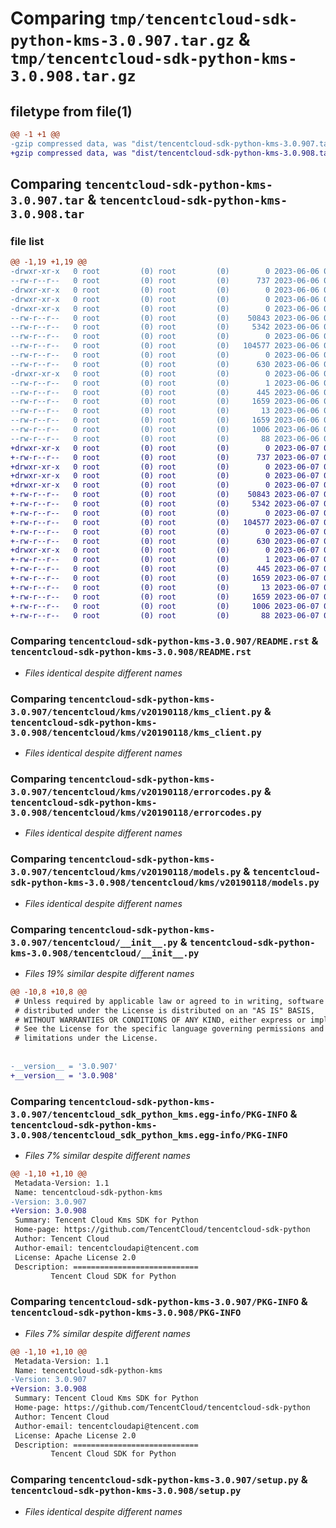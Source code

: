 # Comparing `tmp/tencentcloud-sdk-python-kms-3.0.907.tar.gz` & `tmp/tencentcloud-sdk-python-kms-3.0.908.tar.gz`

## filetype from file(1)

```diff
@@ -1 +1 @@
-gzip compressed data, was "dist/tencentcloud-sdk-python-kms-3.0.907.tar", last modified: Tue Jun  6 02:29:37 2023, max compression
+gzip compressed data, was "dist/tencentcloud-sdk-python-kms-3.0.908.tar", last modified: Wed Jun  7 00:27:23 2023, max compression
```

## Comparing `tencentcloud-sdk-python-kms-3.0.907.tar` & `tencentcloud-sdk-python-kms-3.0.908.tar`

### file list

```diff
@@ -1,19 +1,19 @@
-drwxr-xr-x   0 root         (0) root         (0)        0 2023-06-06 02:29:37.000000 tencentcloud-sdk-python-kms-3.0.907/
--rw-r--r--   0 root         (0) root         (0)      737 2023-06-06 02:29:37.000000 tencentcloud-sdk-python-kms-3.0.907/README.rst
-drwxr-xr-x   0 root         (0) root         (0)        0 2023-06-06 02:29:37.000000 tencentcloud-sdk-python-kms-3.0.907/tencentcloud/
-drwxr-xr-x   0 root         (0) root         (0)        0 2023-06-06 02:29:37.000000 tencentcloud-sdk-python-kms-3.0.907/tencentcloud/kms/
-drwxr-xr-x   0 root         (0) root         (0)        0 2023-06-06 02:29:37.000000 tencentcloud-sdk-python-kms-3.0.907/tencentcloud/kms/v20190118/
--rw-r--r--   0 root         (0) root         (0)    50843 2023-06-06 02:29:37.000000 tencentcloud-sdk-python-kms-3.0.907/tencentcloud/kms/v20190118/kms_client.py
--rw-r--r--   0 root         (0) root         (0)     5342 2023-06-06 02:29:37.000000 tencentcloud-sdk-python-kms-3.0.907/tencentcloud/kms/v20190118/errorcodes.py
--rw-r--r--   0 root         (0) root         (0)        0 2023-06-06 02:29:37.000000 tencentcloud-sdk-python-kms-3.0.907/tencentcloud/kms/v20190118/__init__.py
--rw-r--r--   0 root         (0) root         (0)   104577 2023-06-06 02:29:37.000000 tencentcloud-sdk-python-kms-3.0.907/tencentcloud/kms/v20190118/models.py
--rw-r--r--   0 root         (0) root         (0)        0 2023-06-06 02:29:37.000000 tencentcloud-sdk-python-kms-3.0.907/tencentcloud/kms/__init__.py
--rw-r--r--   0 root         (0) root         (0)      630 2023-06-06 02:29:37.000000 tencentcloud-sdk-python-kms-3.0.907/tencentcloud/__init__.py
-drwxr-xr-x   0 root         (0) root         (0)        0 2023-06-06 02:29:37.000000 tencentcloud-sdk-python-kms-3.0.907/tencentcloud_sdk_python_kms.egg-info/
--rw-r--r--   0 root         (0) root         (0)        1 2023-06-06 02:29:37.000000 tencentcloud-sdk-python-kms-3.0.907/tencentcloud_sdk_python_kms.egg-info/dependency_links.txt
--rw-r--r--   0 root         (0) root         (0)      445 2023-06-06 02:29:37.000000 tencentcloud-sdk-python-kms-3.0.907/tencentcloud_sdk_python_kms.egg-info/SOURCES.txt
--rw-r--r--   0 root         (0) root         (0)     1659 2023-06-06 02:29:37.000000 tencentcloud-sdk-python-kms-3.0.907/tencentcloud_sdk_python_kms.egg-info/PKG-INFO
--rw-r--r--   0 root         (0) root         (0)       13 2023-06-06 02:29:37.000000 tencentcloud-sdk-python-kms-3.0.907/tencentcloud_sdk_python_kms.egg-info/top_level.txt
--rw-r--r--   0 root         (0) root         (0)     1659 2023-06-06 02:29:37.000000 tencentcloud-sdk-python-kms-3.0.907/PKG-INFO
--rw-r--r--   0 root         (0) root         (0)     1006 2023-06-06 02:29:37.000000 tencentcloud-sdk-python-kms-3.0.907/setup.py
--rw-r--r--   0 root         (0) root         (0)       88 2023-06-06 02:29:37.000000 tencentcloud-sdk-python-kms-3.0.907/setup.cfg
+drwxr-xr-x   0 root         (0) root         (0)        0 2023-06-07 00:27:23.000000 tencentcloud-sdk-python-kms-3.0.908/
+-rw-r--r--   0 root         (0) root         (0)      737 2023-06-07 00:27:23.000000 tencentcloud-sdk-python-kms-3.0.908/README.rst
+drwxr-xr-x   0 root         (0) root         (0)        0 2023-06-07 00:27:23.000000 tencentcloud-sdk-python-kms-3.0.908/tencentcloud/
+drwxr-xr-x   0 root         (0) root         (0)        0 2023-06-07 00:27:23.000000 tencentcloud-sdk-python-kms-3.0.908/tencentcloud/kms/
+drwxr-xr-x   0 root         (0) root         (0)        0 2023-06-07 00:27:23.000000 tencentcloud-sdk-python-kms-3.0.908/tencentcloud/kms/v20190118/
+-rw-r--r--   0 root         (0) root         (0)    50843 2023-06-07 00:27:23.000000 tencentcloud-sdk-python-kms-3.0.908/tencentcloud/kms/v20190118/kms_client.py
+-rw-r--r--   0 root         (0) root         (0)     5342 2023-06-07 00:27:23.000000 tencentcloud-sdk-python-kms-3.0.908/tencentcloud/kms/v20190118/errorcodes.py
+-rw-r--r--   0 root         (0) root         (0)        0 2023-06-07 00:27:23.000000 tencentcloud-sdk-python-kms-3.0.908/tencentcloud/kms/v20190118/__init__.py
+-rw-r--r--   0 root         (0) root         (0)   104577 2023-06-07 00:27:23.000000 tencentcloud-sdk-python-kms-3.0.908/tencentcloud/kms/v20190118/models.py
+-rw-r--r--   0 root         (0) root         (0)        0 2023-06-07 00:27:23.000000 tencentcloud-sdk-python-kms-3.0.908/tencentcloud/kms/__init__.py
+-rw-r--r--   0 root         (0) root         (0)      630 2023-06-07 00:27:23.000000 tencentcloud-sdk-python-kms-3.0.908/tencentcloud/__init__.py
+drwxr-xr-x   0 root         (0) root         (0)        0 2023-06-07 00:27:23.000000 tencentcloud-sdk-python-kms-3.0.908/tencentcloud_sdk_python_kms.egg-info/
+-rw-r--r--   0 root         (0) root         (0)        1 2023-06-07 00:27:23.000000 tencentcloud-sdk-python-kms-3.0.908/tencentcloud_sdk_python_kms.egg-info/dependency_links.txt
+-rw-r--r--   0 root         (0) root         (0)      445 2023-06-07 00:27:23.000000 tencentcloud-sdk-python-kms-3.0.908/tencentcloud_sdk_python_kms.egg-info/SOURCES.txt
+-rw-r--r--   0 root         (0) root         (0)     1659 2023-06-07 00:27:23.000000 tencentcloud-sdk-python-kms-3.0.908/tencentcloud_sdk_python_kms.egg-info/PKG-INFO
+-rw-r--r--   0 root         (0) root         (0)       13 2023-06-07 00:27:23.000000 tencentcloud-sdk-python-kms-3.0.908/tencentcloud_sdk_python_kms.egg-info/top_level.txt
+-rw-r--r--   0 root         (0) root         (0)     1659 2023-06-07 00:27:23.000000 tencentcloud-sdk-python-kms-3.0.908/PKG-INFO
+-rw-r--r--   0 root         (0) root         (0)     1006 2023-06-07 00:27:23.000000 tencentcloud-sdk-python-kms-3.0.908/setup.py
+-rw-r--r--   0 root         (0) root         (0)       88 2023-06-07 00:27:23.000000 tencentcloud-sdk-python-kms-3.0.908/setup.cfg
```

### Comparing `tencentcloud-sdk-python-kms-3.0.907/README.rst` & `tencentcloud-sdk-python-kms-3.0.908/README.rst`

 * *Files identical despite different names*

### Comparing `tencentcloud-sdk-python-kms-3.0.907/tencentcloud/kms/v20190118/kms_client.py` & `tencentcloud-sdk-python-kms-3.0.908/tencentcloud/kms/v20190118/kms_client.py`

 * *Files identical despite different names*

### Comparing `tencentcloud-sdk-python-kms-3.0.907/tencentcloud/kms/v20190118/errorcodes.py` & `tencentcloud-sdk-python-kms-3.0.908/tencentcloud/kms/v20190118/errorcodes.py`

 * *Files identical despite different names*

### Comparing `tencentcloud-sdk-python-kms-3.0.907/tencentcloud/kms/v20190118/models.py` & `tencentcloud-sdk-python-kms-3.0.908/tencentcloud/kms/v20190118/models.py`

 * *Files identical despite different names*

### Comparing `tencentcloud-sdk-python-kms-3.0.907/tencentcloud/__init__.py` & `tencentcloud-sdk-python-kms-3.0.908/tencentcloud/__init__.py`

 * *Files 19% similar despite different names*

```diff
@@ -10,8 +10,8 @@
 # Unless required by applicable law or agreed to in writing, software
 # distributed under the License is distributed on an "AS IS" BASIS,
 # WITHOUT WARRANTIES OR CONDITIONS OF ANY KIND, either express or implied.
 # See the License for the specific language governing permissions and
 # limitations under the License.
 
 
-__version__ = '3.0.907'
+__version__ = '3.0.908'
```

### Comparing `tencentcloud-sdk-python-kms-3.0.907/tencentcloud_sdk_python_kms.egg-info/PKG-INFO` & `tencentcloud-sdk-python-kms-3.0.908/tencentcloud_sdk_python_kms.egg-info/PKG-INFO`

 * *Files 7% similar despite different names*

```diff
@@ -1,10 +1,10 @@
 Metadata-Version: 1.1
 Name: tencentcloud-sdk-python-kms
-Version: 3.0.907
+Version: 3.0.908
 Summary: Tencent Cloud Kms SDK for Python
 Home-page: https://github.com/TencentCloud/tencentcloud-sdk-python
 Author: Tencent Cloud
 Author-email: tencentcloudapi@tencent.com
 License: Apache License 2.0
 Description: ============================
         Tencent Cloud SDK for Python
```

### Comparing `tencentcloud-sdk-python-kms-3.0.907/PKG-INFO` & `tencentcloud-sdk-python-kms-3.0.908/PKG-INFO`

 * *Files 7% similar despite different names*

```diff
@@ -1,10 +1,10 @@
 Metadata-Version: 1.1
 Name: tencentcloud-sdk-python-kms
-Version: 3.0.907
+Version: 3.0.908
 Summary: Tencent Cloud Kms SDK for Python
 Home-page: https://github.com/TencentCloud/tencentcloud-sdk-python
 Author: Tencent Cloud
 Author-email: tencentcloudapi@tencent.com
 License: Apache License 2.0
 Description: ============================
         Tencent Cloud SDK for Python
```

### Comparing `tencentcloud-sdk-python-kms-3.0.907/setup.py` & `tencentcloud-sdk-python-kms-3.0.908/setup.py`

 * *Files identical despite different names*

